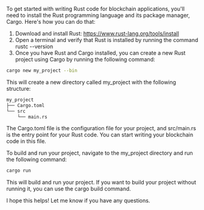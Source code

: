 To get started with writing Rust code for blockchain applications, you'll need to install the Rust programming language and its package manager, Cargo. Here's how you can do that:

1. Download and install Rust: https://www.rust-lang.org/tools/install
2. Open a terminal and verify that Rust is installed by running the command rustc --version
3. Once you have Rust and Cargo installed, you can create a new Rust project using Cargo by running the following command:
```bash
cargo new my_project --bin
```
This will create a new directory called my_project with the following structure:
```bash
my_project
├── Cargo.toml
└── src
    └── main.rs
```
The Cargo.toml file is the configuration file for your project, and src/main.rs is the entry point for your Rust code. You can start writing your blockchain code in this file.

To build and run your project, navigate to the my_project directory and run the following command:
```bash
cargo run
```
This will build and run your project. If you want to build your project without running it, you can use the cargo build command.

I hope this helps! Let me know if you have any questions.
